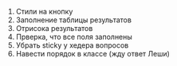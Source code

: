 1. Стили на кнопку
2. Заполнение таблицы результатов
3. Отрисока результатов
4. Прверка, что все поля заполнены
5. Убрать sticky у хедера вопросов
6. Навести порядок в классе (жду ответ Леши)